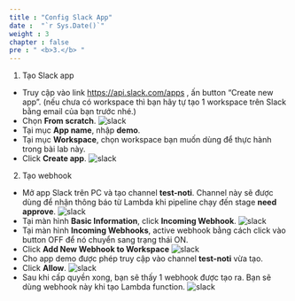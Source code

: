 ```yaml
---
title : "Config Slack App"
date :  "`r Sys.Date()`" 
weight : 3
chapter : false
pre : " <b>3.</b> "
---
```


1. Tạo Slack app
  + Truy cập vào link https://api.slack.com/apps , ấn button “Create new app”.
  (nếu chưa có workspace thì bạn hãy tự tạo 1 workspace trên Slack bằng email của bạn trước nhé.)
  + Chọn **From scratch**.
  ![slack](/images/slack/001.png)
  + Tại mục **App name**, nhập **demo**.
  + Tại mục **Workspace**, chọn workspace bạn muốn dùng để thực hành trong bài lab này.
  + Click **Create app**.
  ![slack](/images/slack/002.png)

2. Tạo webhook
  + Mở app Slack trên PC và tạo channel **test-noti**. Channel này sẽ được dùng để nhận thông báo từ Lambda khi pipeline chạy đến stage **need approve**. 
  ![slack](/images/slack/004.png)
  + Tại màn hình **Basic Information**, click **Incoming Webhook**.
  ![slack](/images/slack/003.png)
  + Tại màn hình **Incoming Webhooks**, active webhook bằng cách click vào button OFF để nó chuyển sang trạng thái ON.
  + Click **Add New Webhook to Workspace**
  ![slack](/images/slack/005.png)
  + Cho app demo được phép truy cập vào channel **test-noti** vừa tạo.
  + Click **Allow**.
  ![slack](/images/slack/006.png)
  + Sau khi cấp quyền xong, bạn sẽ thấy 1 webhook được tạo ra. Bạn sẽ dùng webhook này khi tạo Lambda function.
  ![slack](/images/slack/007.png)

